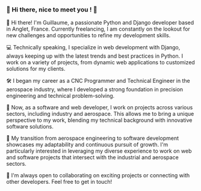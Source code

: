 ###  👋 Hi there, nice to meet you ! 👋


👋 Hi there! I'm Guillaume, a passionate Python and Django developer based in Anglet, France. Currently freelancing, I am constantly on the lookout for new challenges and opportunities to refine my development skills.

💻 Technically speaking, I specialize in web development with Django, always keeping up with the latest trends and best practices in Python. I work on a variety of projects, from dynamic web applications to customized solutions for my clients.

🛠️ I began my career as a CNC Programmer and Technical Engineer in the aerospace industry, where I developed a strong foundation in precision engineering and technical problem-solving.

💼 Now, as a software and web developer, I work on projects across various sectors, including industry and aerospace. This allows me to bring a unique perspective to my work, blending my technical background with innovative software solutions.

🌟 My transition from aerospace engineering to software development showcases my adaptability and continuous pursuit of growth. I'm particularly interested in leveraging my diverse experience to work on web and software projects that intersect with the industrial and aerospace sectors.

🚀 I'm always open to collaborating on exciting projects or connecting with other developers. Feel free to get in touch!
